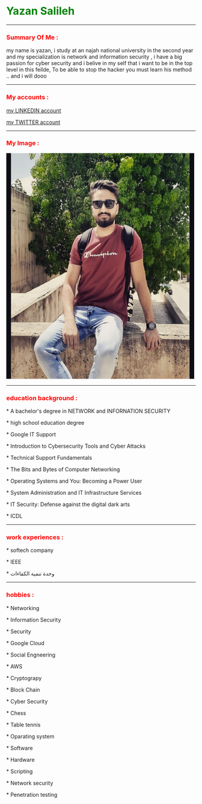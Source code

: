 <!DOCTYPE html>

<head>

</head>
<body>

<h1 title="don't prolong on me " style="color:green;">Yazan Salileh</h1>
<hr>
<h3 title="outline" title="" style="color:red;">Summary Of Me : </h3>
<p> my name is yazan, i study at an najah national university
 in the second year and my specialization
 is network and information security ,
 i have a big passion for cyber security 
 and i belive in my self that i want to be in the top level in this feilde,
 To be able to stop the hacker you must learn his method .. and i will dooo</p>
<hr>


<h3 title="Explore me " style="color:red;">My accounts :</h3>
<p><a href="https://www.linkedin.com/in/yazan-salileh-2954381b2/"> my LINKEDIN account</a></p>

<p><a href="https://twitter.com/yazansalileh"> my TWITTER account</a></p>
<hr>
<h3 title="pleasure your eyes " style="color:red;"> My Image : </h3>
<img src="119517263_2822506641319441_5874867198165043417_n.jpg" width="500" height="600">
<hr>
<h3 title="Certificate Obtained " style="color:red;">education background : </h3>
<p> * A bachelor's degree in NETWORK and 
INFORNATION SECURITY </p>
<p> * high school education degree </p>
<p> * Google IT Support </p>
<p> * Introduction to Cybersecurity Tools and Cyber Attacks</p>
<p> * Technical Support Fundamentals</p>
<p> * The Bits and Bytes of Computer Networking </p>
<p> * Operating Systems and You: Becoming a Power User </p>
<p> * System Administration and IT Infrastructure Services </p>
<p> * IT Security: Defense against the digital dark arts </p>
<p>* ICDL </p>

<hr>
<h3 title="or volunteer in " style="color:red;"> work experiences :</h3>
<p> * softech company</p>
<p> * IEEE </p>
<p> * وحدة تنمية الكفاءات </p> 
<hr>
<h3 title="Enrich Yourself" style="color:red;"> hobbies :</h3>
<p> * Networking</p>
<p> * Information Security</p>
<p> * Security</p>
<p> * Google Cloud</p>
<p> * Social Engneering</p>
<p> * AWS</p>
<p> * Cryptograpy</p>
<p> * Block Chain</p>
<p> * Cyber Security</p>
<p> * Chess</p>
<p> * Table tennis</p>
<p> * Oparating system</p>
<p> * Software</p>
<p> * Hardware</p>
<p> * Scripting</p>
<p> * Network security</p>
<p> * Penetration testing </p>
</body>

